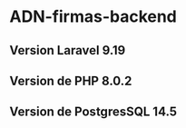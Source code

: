 # ADN-firmas-backend

## Version Laravel 9.19
## Version de PHP 8.0.2
## Version de PostgresSQL 14.5
